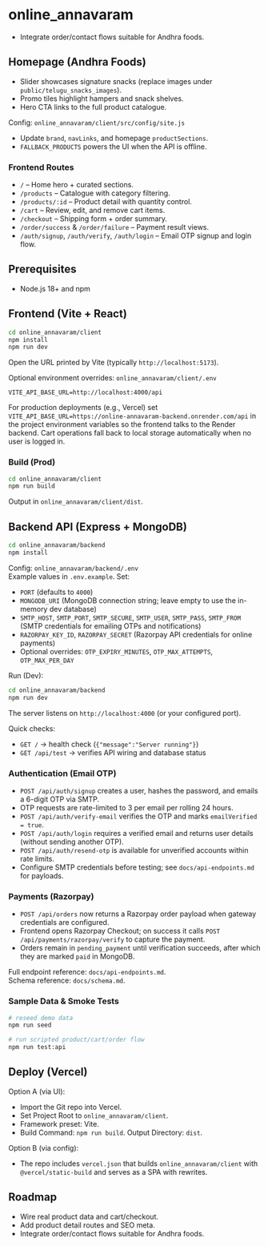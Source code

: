 ﻿# online_annavaram
- Integrate order/contact flows suitable for Andhra foods.

## Homepage (Andhra Foods)
- Slider showcases signature snacks (replace images under `public/telugu_snacks_images`).
- Promo tiles highlight hampers and snack shelves.
- Hero CTA links to the full product catalogue.

Config: `online_annavaram/client/src/config/site.js`
- Update `brand`, `navLinks`, and homepage `productSections`.
- `FALLBACK_PRODUCTS` powers the UI when the API is offline.

### Frontend Routes
- `/` – Home hero + curated sections.
- `/products` – Catalogue with category filtering.
- `/products/:id` – Product detail with quantity control.
- `/cart` – Review, edit, and remove cart items.
- `/checkout` – Shipping form + order summary.
- `/order/success` & `/order/failure` – Payment result views.
- `/auth/signup`, `/auth/verify`, `/auth/login` – Email OTP signup and login flow.

## Prerequisites
- Node.js 18+ and npm

## Frontend (Vite + React)
```bash
cd online_annavaram/client
npm install
npm run dev
```
Open the URL printed by Vite (typically `http://localhost:5173`).

Optional environment overrides: `online_annavaram/client/.env`
```
VITE_API_BASE_URL=http://localhost:4000/api
```
For production deployments (e.g., Vercel) set `VITE_API_BASE_URL=https://online-annavaram-backend.onrender.com/api` in the project environment variables so the frontend talks to the Render backend.
Cart operations fall back to local storage automatically when no user is logged in.

### Build (Prod)
```bash
cd online_annavaram/client
npm run build
```
Output in `online_annavaram/client/dist`.

## Backend API (Express + MongoDB)
```bash
cd online_annavaram/backend
npm install
```

Config: `online_annavaram/backend/.env`  
Example values in `.env.example`. Set:
- `PORT` (defaults to `4000`)
- `MONGODB_URI` (MongoDB connection string; leave empty to use the in-memory dev database)
- `SMTP_HOST`, `SMTP_PORT`, `SMTP_SECURE`, `SMTP_USER`, `SMTP_PASS`, `SMTP_FROM` (SMTP credentials for emailing OTPs and notifications)
- `RAZORPAY_KEY_ID`, `RAZORPAY_SECRET` (Razorpay API credentials for online payments)
- Optional overrides: `OTP_EXPIRY_MINUTES`, `OTP_MAX_ATTEMPTS`, `OTP_MAX_PER_DAY`

Run (Dev):
```bash
cd online_annavaram/backend
npm run dev
```
The server listens on `http://localhost:4000` (or your configured port).

Quick checks:
- `GET /` -> health check (`{"message":"Server running"}`)
- `GET /api/test` -> verifies API wiring and database status
### Authentication (Email OTP)
- `POST /api/auth/signup` creates a user, hashes the password, and emails a 6-digit OTP via SMTP.
- OTP requests are rate-limited to 3 per email per rolling 24 hours.
- `POST /api/auth/verify-email` verifies the OTP and marks `emailVerified = true`.
- `POST /api/auth/login` requires a verified email and returns user details (without sending another OTP).
- `POST /api/auth/resend-otp` is available for unverified accounts within rate limits.
- Configure SMTP credentials before testing; see `docs/api-endpoints.md` for payloads.

### Payments (Razorpay)
- `POST /api/orders` now returns a Razorpay order payload when gateway credentials are configured.
- Frontend opens Razorpay Checkout; on success it calls `POST /api/payments/razorpay/verify` to capture the payment.
- Orders remain in `pending_payment` until verification succeeds, after which they are marked `paid` in MongoDB.

Full endpoint reference: `docs/api-endpoints.md`.  
Schema reference: `docs/schema.md`.

### Sample Data & Smoke Tests
```bash
# reseed demo data
npm run seed

# run scripted product/cart/order flow
npm run test:api
```

## Deploy (Vercel)
Option A (via UI):
- Import the Git repo into Vercel.
- Set Project Root to `online_annavaram/client`.
- Framework preset: Vite.
- Build Command: `npm run build`. Output Directory: `dist`.

Option B (via config):
- The repo includes `vercel.json` that builds `online_annavaram/client` with `@vercel/static-build` and serves as a SPA with rewrites.

## Roadmap
- Wire real product data and cart/checkout.
- Add product detail routes and SEO meta.
- Integrate order/contact flows suitable for Andhra foods.
